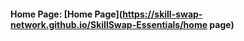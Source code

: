
#### Home Page: [**Home Page**](https://skill-swap-network.github.io/SkillSwap-Essentials/home page)
